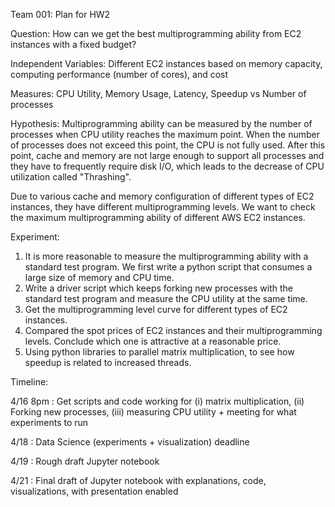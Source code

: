 Team 001: Plan for HW2

Question: How can we get the best multiprogramming ability from EC2 instances with a fixed budget? 

Independent Variables: Different EC2 instances based on memory capacity, computing performance (number of cores), and cost

Measures: CPU Utility, Memory Usage, Latency, Speedup vs Number of processes

Hypothesis: 
Multiprogramming ability can be measured by the number of processes when CPU utility reaches the maximum point. When the number of processes does not exceed this point, the CPU is not fully used. After this point, cache and memory are not large enough to support all processes and they have to frequently require disk I/O, which leads to the decrease of CPU utilization called "Thrashing". 

Due to various cache and memory configuration of different types of EC2 instances, they have different multiprogramming levels. We want to check the maximum multiprogramming ability of different AWS EC2 instances.

Experiment: 
1. It is more reasonable to measure the multiprogramming ability with a standard test program. We first write a python script that consumes a large size of memory and CPU time.
2. Write a driver script which keeps forking new processes with the standard test program and measure the CPU utility at the same time. 
3. Get the multiprogramming level curve for different types of EC2 instances. 
4. Compared the spot prices of EC2 instances and their multiprogramming levels. Conclude which one is attractive at a reasonable price. 
5. Using python libraries to parallel matrix multiplication, to see how speedup is related to increased threads.

Timeline:

4/16 8pm : Get scripts and code working for (i) matrix multiplication, (ii) Forking new processes, (iii) measuring CPU utility + meeting for what experiments to run 

4/18 : Data Science (experiments + visualization) deadline

4/19 : Rough draft Jupyter notebook

4/21 : Final draft of Jupyter notebook with explanations, code, visualizations, with presentation enabled
